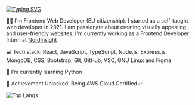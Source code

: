 <a href="https://git.io/typing-svg"><img src="https://readme-typing-svg.demolab.com?font=Fira+Code&weight=500&size=30&pause=100&color=FF1E86&background=FF040400&random=false&width=500&lines=Hi%2C+I'm+Micaela;Full-stack+Developer;Welcome+to+my+GitHub+%E2%99%A5" alt="Typing SVG" /></a>

<p>🙋🏼 I'm Frontend Web Developer (EU citizenship). I started as a self-taught web developer in 2021. I am passionate about creating visually appealing and user-friendly websites. I'm currently working as a Frontend Developer Intern at <a href="https://nordinsight.com" target="_blank">NordInsight</a> </p>

<p>💻 Tech stack: React, JavaScript, TypeScript, Node.js, Express.js, MongoDB, CSS, Bootstrap, Git, GitHub, VSC, GNU Linux and Figma</p>

<p>🌱 I’m currently learning Python</p>

<p>🏅 Achievement Unlocked: Being AWS Cloud Certified ✅ </p>

![Top Langs](https://github-readme-stats.vercel.app/api/top-langs/?username=mica-ailen&hide=html,scss,css&theme=dracula)
